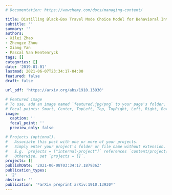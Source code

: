 ```yaml
---
# Documentation: https://wowchemy.com/docs/managing-content/

title: Distilling Black-Box Travel Mode Choice Model for Behavioral Interpretation
subtitle: ''
summary: ''
authors:
- Xilei Zhao
- Zhengze Zhou
- Xiang Yan
- Pascal Van Hentenryck
tags: []
categories: []
date: '2019-01-01'
lastmod: 2021-06-07T23:34:17-04:00
featured: false
draft: false

url_pdf: 'https://arxiv.org/abs/1910.13930'

# Featured image
# To use, add an image named `featured.jpg/png` to your page's folder.
# Focal points: Smart, Center, TopLeft, Top, TopRight, Left, Right, BottomLeft, Bottom, BottomRight.
image:
  caption: ''
  focal_point: ''
  preview_only: false

# Projects (optional).
#   Associate this post with one or more of your projects.
#   Simply enter your project's folder or file name without extension.
#   E.g. `projects = ["internal-project"]` references `content/project/deep-learning/index.md`.
#   Otherwise, set `projects = []`.
projects: []
publishDate: '2021-06-08T03:34:17.187936Z'
publication_types:
- '2'
abstract: ''
publication: '*arXiv preprint arXiv:1910.13930*'
---
```

